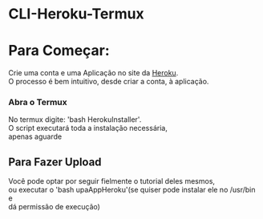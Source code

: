 # CLI-Heroku-Termux
<h1>Para Começar:</h1>

Crie uma conta e uma Aplicação no site da <a href="https://id.heroku.com/login">Heroku</a>. <br>
O processo é bem intuitivo, desde criar a conta, à aplicação.
<h3> Abra o Termux </h3>
No termux digite:  'bash HerokuInstaller'. <br>
   O script executará toda a instalação necessária, <br>
apenas aguarde

<h2>Para Fazer Upload</h2>

Você pode optar por seguir fielmente o tutorial deles mesmos, <br>
ou executar o 'bash upaAppHeroku'(se quiser pode instalar ele no /usr/bin e <br>
dá permissão de execução) 

